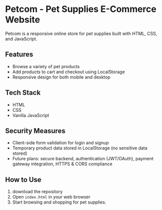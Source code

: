 # Petcom - Pet Supplies E-Commerce Website

Petcom is a responsive online store for pet supplies built with HTML, CSS, and JavaScript.

## Features
- Browse a variety of pet products
- Add products to cart and checkout using LocalStorage
- Responsive design for both mobile and desktop

## Tech Stack
- HTML
- CSS
- Vanilla JavaScript

## Security Measures
- Client-side form validation for login and signup
- Temporary product data stored in LocalStorage (no sensitive data stored)
- Future plans: secure backend, authentication (JWT/OAuth), payment gateway integration, HTTPS & CORS compliance

## How to Use
1. download the repository
2. Open `index.html` in your web browser
3. Start browsing and shopping for pet supplies.
